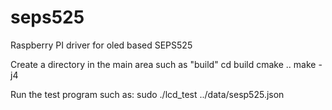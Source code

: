 # seps525
Raspberry PI driver for oled based SEPS525

Create a directory in the main area such as "build"
cd build
cmake ..
make -j4

Run the test program such as:
sudo ./lcd_test ../data/sesp525.json

